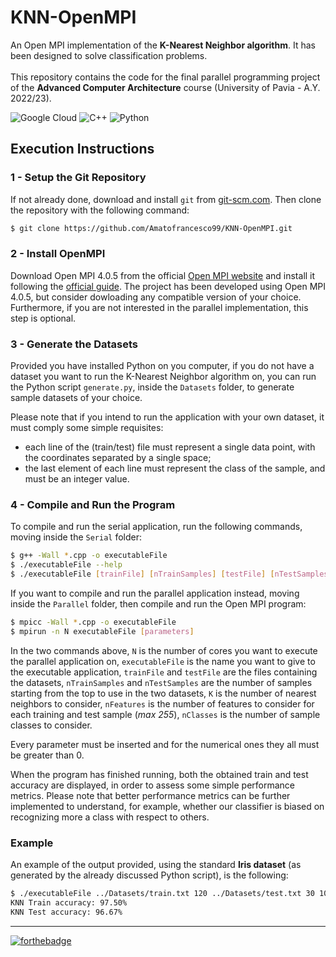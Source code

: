 # KNN-OpenMPI
An Open MPI implementation of the **K-Nearest Neighbor algorithm**. It has been designed to solve classification problems.<br><br>
This repository contains the code for the final parallel programming project of the **Advanced Computer Architecture** course (University of Pavia - A.Y. 2022/23).

![Google Cloud](https://img.shields.io/badge/Google_Cloud-4285F4?style=for-the-badge&logo=google-cloud&logoColor=white)
![C++](https://img.shields.io/badge/C%2B%2B-00599C?style=for-the-badge&logo=c%2B%2B&logoColor=white)
![Python](https://img.shields.io/badge/Python-FFD43B?style=for-the-badge&logo=python&logoColor=blue)

## Execution Instructions

### 1 - Setup the Git Repository
If not already done, download and install ```git``` from [git-scm.com](https://git-scm.com/book/en/v2/Getting-Started-Installing-Git). 
Then clone the repository with the following command:
```bash
$ git clone https://github.com/Amatofrancesco99/KNN-OpenMPI.git
```

### 2 - Install OpenMPI
Download Open MPI 4.0.5 from the official [Open MPI website](https://www.open-mpi.org/software/ompi/v4.0/) and install it following the [official guide](https://www.open-mpi.org/faq/?category=building#easy-build). The project has been developed using Open MPI 4.0.5, but consider dowloading any compatible version of your choice. Furthermore, if you are not interested in the parallel implementation, this step is optional.

### 3 - Generate the Datasets
Provided you have installed Python on you computer, if you do not have a dataset you want to run the K-Nearest Neighbor algorithm on, you can run the Python script ```generate.py```, inside the ```Datasets``` folder, to generate sample datasets of your choice.

Please note that if you intend to run the application with your own dataset, it must comply some simple requisites:
- each line of the (train/test) file must represent a single data point, with the coordinates separated by a single space;
- the last element of each line must represent the class of the sample, and must be an integer value.

### 4 - Compile and Run the Program
To compile and run the serial application, run the following commands, moving inside the ```Serial``` folder:
```bash
$ g++ -Wall *.cpp -o executableFile
$ ./executableFile --help
$ ./executableFile [trainFile] [nTrainSamples] [testFile] [nTestSamples] [K] [nFeatures] [nClasses]
```

If you want to compile and run the parallel application instead, moving inside the ```Parallel``` folder, then compile and run the Open MPI program:
```bash
$ mpicc -Wall *.cpp -o executableFile
$ mpirun -n N executableFile [parameters]
```

In the two commands above, ```N``` is the number of cores you want to execute the parallel application on, ```executableFile``` is the name you want to give to the executable application, ```trainFile``` and ```testFile``` are the files containing the datasets, ```nTrainSamples``` and ```nTestSamples``` are the number of samples starting from the top to use in the two datasets, ```K``` is the number of nearest neighbors to consider, ```nFeatures``` is the number of features to consider for each training and test sample (*max 255*), ```nClasses``` is the number of sample classes to consider.

Every parameter must be inserted and for the numerical ones they all must be greater than 0.

When the program has finished running, both the obtained train and test accuracy are displayed, in order to assess some simple performance 
metrics. Please note that better performance metrics can be further implemented to understand, for example, whether our classifier is biased on recognizing more a class with respect to others.

### Example
An example of the output provided, using the standard **Iris dataset** (as generated by the already discussed Python script), is the following:
```bash
$ ./executableFile ../Datasets/train.txt 120 ../Datasets/test.txt 30 10 4 3
KNN Train accuracy: 97.50%
KNN Test accuracy: 96.67%
```

***
[![forthebadge](https://forthebadge.com/images/badges/powered-by-coders-sweat.svg)](https://forthebadge.com)